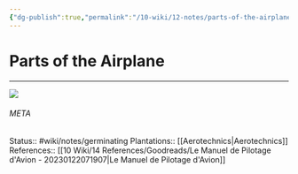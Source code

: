 ```yaml
---
{"dg-publish":true,"permalink":"/10-wiki/12-notes/parts-of-the-airplane-20230125034020/"}
---
```


# Parts of the Airplane
---
![](https://www.lavionnaire.fr/SiteImgCessna/CessnaComplet.png)



###### META
Status:: #wiki/notes/germinating 
Plantations:: [[Aerotechnics\|Aerotechnics]]
References:: [[10 Wiki/14 References/Goodreads/Le Manuel de Pilotage d'Avion - 20230122071907\|Le Manuel de Pilotage d'Avion]]
